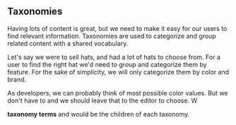 ## Taxonomies

Having lots of content is great, but we need to make it easy for our users to find relevant information. Taxonomies are used to categorize and group related content with a shared vocabulary.

Let's say we were to sell hats, and had a lot of hats to choose from. For a user to find the right hat we'd need to group and categorize them by feature. For the sake of simplicity, we will only categorize them by color and brand.

As developers, we can probably think of most possible color values. But we don't have to and we should leave that to the editor to choose. W



**taxonomy terms** and would be the children of each taxonomy.